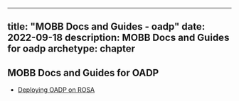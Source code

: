 
---
title: "MOBB Docs and Guides - oadp"
date: 2022-09-18
description: MOBB Docs and Guides for oadp
archetype: chapter
---


## MOBB Docs and Guides for OADP

* [Deploying OADP on ROSA](./rosa-sts)